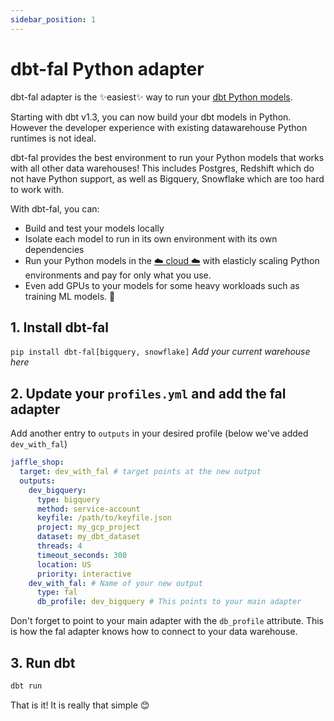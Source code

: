 ```yaml
---
sidebar_position: 1
---
```


# dbt-fal Python adapter

dbt-fal adapter is the ✨easiest✨ way to run your [dbt Python models](https://docs.getdbt.com/docs/building-a-dbt-project/building-models/python-models).

Starting with dbt v1.3, you can now build your dbt models in Python. However the developer experience with existing datawarehouse Python runtimes is not ideal.

dbt-fal provides the best environment to run your Python models that works with all other data warehouses! This includes Postgres, Redshift which do not have Python support, as well as Bigquery, Snowflake which are too hard to work with.

With dbt-fal, you can:

- Build and test your models locally
- Isolate each model to run in its own environment with its own dependencies
- Run your Python models in the [☁️ cloud ☁️](/) with elasticly scaling Python environments and pay for only what you use.
- Even add GPUs to your models for some heavy workloads such as training ML models. 🤖

## 1. Install dbt-fal

`pip install dbt-fal[bigquery, snowflake]` _Add your current warehouse here_

## 2. Update your `profiles.yml` and add the fal adapter

Add another entry to `outputs` in your desired profile (below we've added `dev_with_fal`)

```yaml
jaffle_shop:
  target: dev_with_fal # target points at the new output
  outputs:
    dev_bigquery:
      type: bigquery
      method: service-account
      keyfile: /path/to/keyfile.json
      project: my_gcp_project
      dataset: my_dbt_dataset
      threads: 4
      timeout_seconds: 300
      location: US
      priority: interactive
    dev_with_fal: # Name of your new output
      type: fal
      db_profile: dev_bigquery # This points to your main adapter
```

Don't forget to point to your main adapter with the `db_profile` attribute. This is how the fal adapter knows how to connect to your data warehouse.

## 3. Run dbt

```bash
dbt run
```

That is it! It is really that simple 😊
